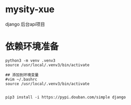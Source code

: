 # mysity-xue
django 后台api项目

#  依赖环境准备
```
python3 -m venv .venv3
source /usr/local/.venv3/bin/activate

## 添加到环境变量
#vim ~/.bashrc
source /usr/local/.venv3/bin/activate


pip3 install -i https://pypi.douban.com/simple django
```
